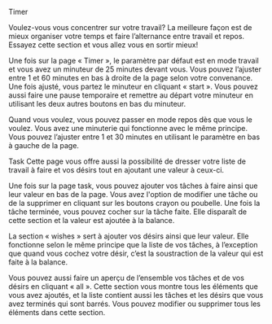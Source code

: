 Timer

Voulez-vous vous concentrer sur votre travail? La meilleure façon est de mieux organiser votre temps et faire l’alternance entre travail et repos. Essayez cette section et vous allez vous en sortir mieux!

Une fois sur la page « Timer », le paramètre par défaut est en mode travail et vous avez un minuteur de 25 minutes devant vous. Vous pouvez l’ajuster entre 1 et 60 minutes en bas à droite de la page selon votre convenance. Une fois ajusté, vous partez le minuteur en cliquant « start ». Vous pouvez aussi faire une pause temporaire et remettre au départ votre minuteur en utilisant les deux autres boutons en bas du minuteur. 

Quand vous voulez, vous pouvez passer en mode repos dès que vous le voulez. Vous avez une minuterie qui fonctionne avec le même principe. Vous pouvez l’ajuster entre 1 et 30 minutes en utilisant le paramètre en bas à gauche de la page.



Task 
Cette page vous offre aussi la possibilité de dresser votre liste de travail à faire et vos désirs tout en ajoutant une valeur à ceux-ci. 

Une fois sur la page task, vous pouvez ajouter vos tâches à faire ainsi que leur valeur en bas de la page. Vous avez l'option de modifier une tâche ou de la supprimer en cliquant sur les boutons crayon ou poubelle. Une fois la tâche terminée, vous pouvez cocher sur la tâche faite. Elle disparaît de cette section et la valeur est ajoutée à la balance. 

La section « wishes » sert à ajouter vos désirs ainsi que leur valeur. Elle fonctionne selon le même principe que la liste de vos tâches, à l’exception que quand vous cochez votre désir, c’est la soustraction de la valeur qui est faite à la balance. 

Vous pouvez aussi faire un aperçu de l’ensemble vos tâches et de vos désirs en cliquant « all ». Cette section vous montre tous les éléments que vous avez ajoutés, et la liste contient aussi les tâches et les désirs que vous avez terminés qui sont barrés. Vous pouvez modifier ou supprimer tous les éléments dans cette section. 
